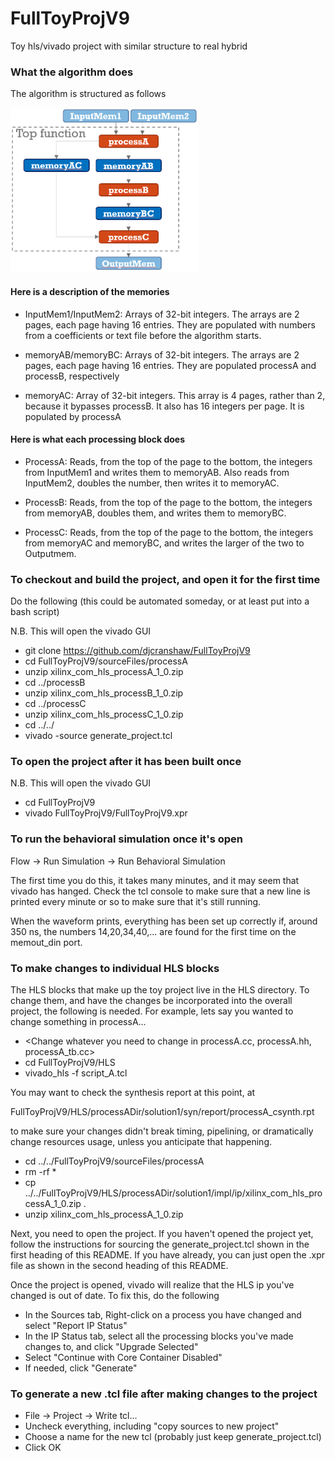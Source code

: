 # FullToyProjV9

Toy hls/vivado project with similar structure to real hybrid

### What the algorithm does

The algorithm is structured as follows

<img src="ToyProjectDiagram.PNG" width=300>

#### Here is a description of the memories

* InputMem1/InputMem2: Arrays of 32-bit integers. The arrays are 2 pages, each page having 16 entries. They are populated with numbers from a coefficients or text file before the algorithm starts.

* memoryAB/memoryBC: Arrays of 32-bit integers. The arrays are 2 pages, each page having 16 entries. They are populated processA and processB, respectively

* memoryAC: Array of 32-bit integers. This array is 4 pages, rather than 2, because it bypasses processB. It also has 16 integers per page. It is populated by processA

#### Here is what each processing block does

* ProcessA: Reads, from the top of the page to the bottom, the integers from InputMem1 and writes them to memoryAB. Also reads from InputMem2, doubles the number, then writes it to memoryAC.

* ProcessB: Reads, from the top of the page to the bottom, the integers from memoryAB, doubles them, and writes them to memoryBC.

* ProcessC: Reads, from the top of the page to the bottom, the integers from memoryAC and memoryBC, and writes the larger of the two to Outputmem.

### To checkout and build the project, and open it for the first time

Do the following (this could be automated someday, or at least put into a bash script)

N.B. This will open the vivado GUI

* git clone https://github.com/djcranshaw/FullToyProjV9
* cd FullToyProjV9/sourceFiles/processA
* unzip xilinx_com_hls_processA_1_0.zip
* cd ../processB
* unzip xilinx_com_hls_processB_1_0.zip
* cd ../processC
* unzip xilinx_com_hls_processC_1_0.zip
* cd ../../
* vivado -source generate_project.tcl

### To open the project after it has been built once

N.B. This will open the vivado GUI

* cd FullToyProjV9
* vivado FullToyProjV9/FullToyProjV9.xpr

### To run the behavioral simulation once it's open

Flow -> Run Simulation -> Run Behavioral Simulation

The first time you do this, it takes many minutes, and it may seem that vivado has hanged. Check the tcl console to make sure that a new line is printed every minute or so to make sure that it's still running.

When the waveform prints, everything has been set up correctly if, around 350 ns, the numbers 14,20,34,40,... are found for the first time on the memout_din port.

### To make changes to individual HLS blocks

The HLS blocks that make up the toy project live in the HLS directory. To change them, and have the changes be incorporated into the overall project, the following is needed. For example, lets say you wanted to change something in processA...

* <Change whatever you need to change in processA.cc, processA.hh, processA_tb.cc>
* cd FullToyProjV9/HLS
* vivado_hls -f script_A.tcl

You may want to check the synthesis report at this point, at 

FullToyProjV9/HLS/processADir/solution1/syn/report/processA_csynth.rpt

to make sure your changes didn't break timing, pipelining, or dramatically change resources usage, unless you anticipate that happening.

* cd ../../FullToyProjV9/sourceFiles/processA
* rm -rf *
* cp ../../FullToyProjV9/HLS/processADir/solution1/impl/ip/xilinx_com_hls_processA_1_0.zip .
* unzip xilinx_com_hls_processA_1_0.zip

Next, you need to open the project. If you haven't opened the project yet, follow the instructions for sourcing the generate_project.tcl shown in the first heading of this README. If you have already, you can just open the .xpr file as shown in the second heading of this README.

Once the project is opened, vivado will realize that the HLS ip you've changed is out of date. To fix this, do the following

* In the Sources tab, Right-click on a process you have changed and select "Report IP Status"
* In the IP Status tab, select all the processing blocks you've made changes to, and click "Upgrade Selected"
* Select "Continue with Core Container Disabled"
* If needed, click "Generate"

### To generate a new .tcl file after making changes to the project

* File -> Project -> Write tcl...
* Uncheck everything, including "copy sources to new project"
* Choose a name for the new tcl (probably just keep generate_project.tcl)
* Click OK

